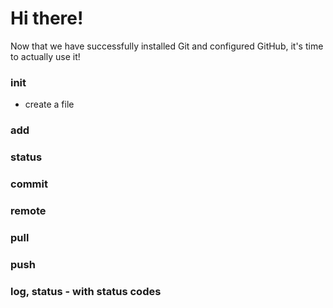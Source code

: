 
# Hi there!

Now that we have successfully installed Git and configured GitHub, it's time to actually use it! 


### init

 - create a file

### add 
### status 
### commit 
### remote 
### pull
### push 
### log, status - with status codes 


